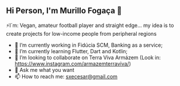 ## Hi Person, I'm Murillo Fogaça 👋

⚡I´m: Vegan, amateur football player and straight edge... my idea is to create projects for low-income people from peripheral regions

- 🔭 I’m currently working in Fidúcia SCM, Banking as a service;
- 🌱 I’m currently learning Flutter, Dart and Kotlin;
- 👯 I’m looking to collaborate on Terra Viva Armázem (Look in: https://www.instagram.com/armazemterraviva/)
- 💬 Ask me what you want
- 📫 How to reach me: sxecesar@gmail.com 

